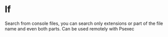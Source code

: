 # If
Search from console files, you can search only extensions or part of the file name and even both parts.  Can be used remotely with Psexec
